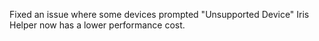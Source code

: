 Fixed an issue where some devices prompted "Unsupported Device"
Iris Helper now has a lower performance cost.
